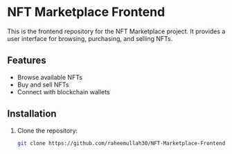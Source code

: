 # NFT Marketplace Frontend

This is the frontend repository for the NFT Marketplace project. It provides a user interface for browsing, purchasing, and selling NFTs.

## Features
- Browse available NFTs
- Buy and sell NFTs
- Connect with blockchain wallets

## Installation
1. Clone the repository:
   ```sh
   git clone https://github.com/raheemullah30/NFT-Marketplace-Frontend.git
